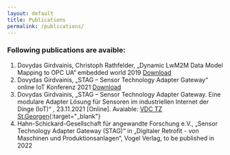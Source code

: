 ```yaml
---
layout: default
title: Publications
permalink: /publications/
---
```


### Following publications are avaible:  
1. Dovydas Girdvainis, Christoph Rathfelder, „Dynamic LwM2M Data Model Mapping to OPC UA“ embedded world 2019 <a href="{{site.baseurl}}/assets/resources/publications/LwM2M Mapping paper.pdf" download>Download</a>  
2. Dovydas Girdvainis, „STAG – Sensor Technology Adapter Gateway“ online IoT Konferenz 2021 <a href="{{site.baseurl}}/assets/resources/publications/STAG_IoT_Konferenz.pdf" download>Download</a>  
3. Dovydas Girdvainis, „STAG – Sensor Technology Adapter Gateway. Eine modulare Adapter Lösung für Sensoren im industriellen Internet der Dinge (IoT)“ , 23.11.2021 [Online]. Avaiable: [VDC TZ St.Georgen](https://vdc-tz-stgeorgen.de/23-11-2021-iot-ki-im-mittelstand/){:target="_blank"} 
4. Hahn-Schickard-Gesellschaft für angewandte Forschung e.V., „Sensor Technology Adapter Gateway (STAG)“ in „Digitaler Retrofit - von Maschinen und Produktionsanlagen“, Vogel Verlag, to be published in 2022
